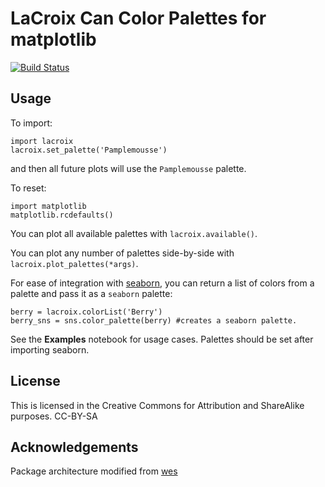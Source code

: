 **LaCroix Can Color Palettes for matplotlib**
====================================================================

[![Build Status](https://travis-ci.org/ljwolf/wampl.svg?branch=master)](https://travis-ci.org/ljwolf/wampl)


Usage
-----

To import:
```
import lacroix
lacroix.set_palette('Pamplemousse')
```
and then all future plots will use the `Pamplemousse` palette.

To reset:

```
import matplotlib
matplotlib.rcdefaults()
```

You can plot all available palettes with `lacroix.available()`.

You can plot any number of palettes side-by-side with `lacroix.plot_palettes(*args)`.

For ease of integration with [seaborn](https://seaborn.pydata.org/index.html), you can return a list of colors from a palette and pass it as a `seaborn` palette:
```
berry = lacroix.colorList('Berry')
berry_sns = sns.color_palette(berry) #creates a seaborn palette.
```

See the **Examples** notebook for usage cases. Palettes should be set after importing seaborn.

License
--------

This is licensed in the Creative Commons for Attribution and ShareAlike
purposes.
CC-BY-SA

Acknowledgements
--------
Package architecture modified from [wes](https://github.com/ljwolf/wampl)
